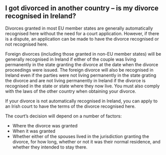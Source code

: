 ##  I got divorced in another country – is my divorce recognised in Ireland?

Divorces granted in most EU member states are generally automatically
recognised here without the need for a court application. However, if there is
a dispute, an application can be made to have the divorce recognised or not
recognised here.

Foreign divorces (including those granted in non-EU member states) will be
generally recognised in Ireland if either of the couple was living permanently
in the state granting the divorce at the date when the divorce proceedings
were issued. The foreign divorce will also be recognised in Ireland even if
the parties were not living permanently in the state grating the divorce and
are not living permanently in Ireland if the divorce is recognised in the
state or state where they now live. You must also comply with the laws of the
other country when obtaining your divorce.

If your divorce is not automatically recognised in Ireland, you can apply to
an Irish court to have the terms of the divorce recognised here.

The court’s decision will depend on a number of factors:

  * Where the divorce was granted 
  * When it was granted 
  * Whether either of the spouses lived in the jurisdiction granting the divorce, for how long, whether or not it was their normal residence, and whether they intended to stay there. 
